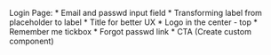 Login Page:
    * Email and passwd input field
    * Transforming label from placeholder to label
    * Title for better UX
    * Logo in the center - top
    * Remember me tickbox
    * Forgot passwd link
    * CTA (Create custom component)
